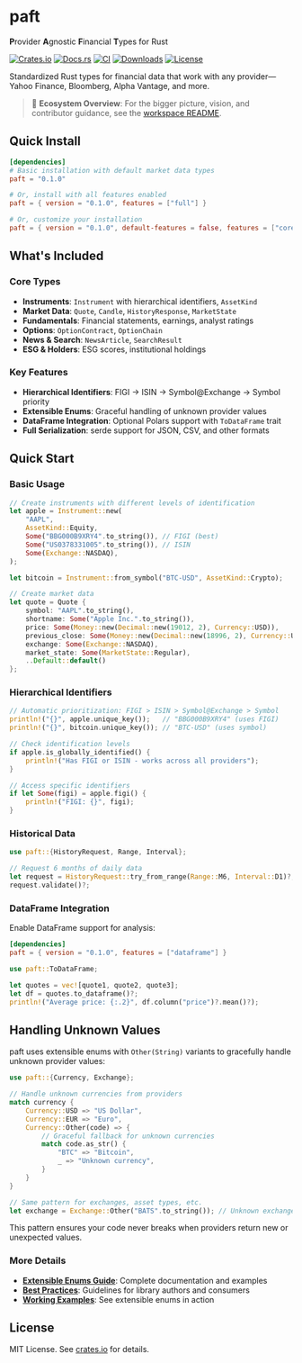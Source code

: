 # paft

**P**rovider **A**gnostic **F**inancial **T**ypes for Rust

[![Crates.io](https://img.shields.io/crates/v/paft)](https://crates.io/crates/paft)
[![Docs.rs](https://docs.rs/paft/badge.svg)](https://docs.rs/paft)
[![CI](https://github.com/paft-rs/paft/actions/workflows/ci.yml/badge.svg)](https://github.com/paft-rs/paft/actions/workflows/ci.yml)
[![Downloads](https://img.shields.io/crates/d/paft)](https://crates.io/crates/paft)
[![License](https://img.shields.io/crates/l/paft)](LICENSE)

Standardized Rust types for financial data that work with any provider—Yahoo Finance, Bloomberg, Alpha Vantage, and more.

> 🌟 **Ecosystem Overview**: For the bigger picture, vision, and contributor guidance, see the [workspace README](../README.md).

## Quick Install

```toml
[dependencies]
# Basic installation with default market data types
paft = "0.1.0"

# Or, install with all features enabled
paft = { version = "0.1.0", features = ["full"] }

# Or, customize your installation
paft = { version = "0.1.0", default-features = false, features = ["core", "fundamentals"] }
```

## What's Included

### Core Types

- **Instruments**: `Instrument` with hierarchical identifiers, `AssetKind`
- **Market Data**: `Quote`, `Candle`, `HistoryResponse`, `MarketState`  
- **Fundamentals**: Financial statements, earnings, analyst ratings
- **Options**: `OptionContract`, `OptionChain`
- **News & Search**: `NewsArticle`, `SearchResult`
- **ESG & Holders**: ESG scores, institutional holdings

### Key Features

- **Hierarchical Identifiers**: FIGI → ISIN → Symbol@Exchange → Symbol priority
- **Extensible Enums**: Graceful handling of unknown provider values
- **DataFrame Integration**: Optional Polars support with `ToDataFrame` trait  
- **Full Serialization**: serde support for JSON, CSV, and other formats

## Quick Start

### Basic Usage

```rust
// Create instruments with different levels of identification
let apple = Instrument::new(
    "AAPL",
    AssetKind::Equity,
    Some("BBG000B9XRY4".to_string()), // FIGI (best)
    Some("US0378331005".to_string()), // ISIN  
    Some(Exchange::NASDAQ),
);

let bitcoin = Instrument::from_symbol("BTC-USD", AssetKind::Crypto);

// Create market data
let quote = Quote {
    symbol: "AAPL".to_string(),
    shortname: Some("Apple Inc.".to_string()),
    price: Some(Money::new(Decimal::new(19012, 2), Currency::USD)),
    previous_close: Some(Money::new(Decimal::new(18996, 2), Currency::USD)),
    exchange: Some(Exchange::NASDAQ),
    market_state: Some(MarketState::Regular),
    ..Default::default()
};
```

### Hierarchical Identifiers

```rust
// Automatic prioritization: FIGI > ISIN > Symbol@Exchange > Symbol
println!("{}", apple.unique_key());   // "BBG000B9XRY4" (uses FIGI)
println!("{}", bitcoin.unique_key()); // "BTC-USD" (uses symbol)

// Check identification levels
if apple.is_globally_identified() {
    println!("Has FIGI or ISIN - works across all providers");
}

// Access specific identifiers
if let Some(figi) = apple.figi() {
    println!("FIGI: {}", figi);
}
```

### Historical Data

```rust
use paft::{HistoryRequest, Range, Interval};

// Request 6 months of daily data
let request = HistoryRequest::try_from_range(Range::M6, Interval::D1)?;
request.validate()?;
```

### DataFrame Integration

Enable DataFrame support for analysis:

```toml
[dependencies]
paft = { version = "0.1.0", features = ["dataframe"] }
```

```rust
use paft::ToDataFrame;

let quotes = vec![quote1, quote2, quote3];
let df = quotes.to_dataframe()?;
println!("Average price: {:.2}", df.column("price")?.mean()?);
```

## Handling Unknown Values

paft uses extensible enums with `Other(String)` variants to gracefully handle unknown provider values:

```rust
use paft::{Currency, Exchange};

// Handle unknown currencies from providers
match currency {
    Currency::USD => "US Dollar",
    Currency::EUR => "Euro", 
    Currency::Other(code) => {
        // Graceful fallback for unknown currencies
        match code.as_str() {
            "BTC" => "Bitcoin",
            _ => "Unknown currency",
        }
    }
}

// Same pattern for exchanges, asset types, etc.
let exchange = Exchange::Other("BATS".to_string()); // Unknown exchange
```

This pattern ensures your code never breaks when providers return new or unexpected values.

### More Details

- **[Extensible Enums Guide](docs/EXTENSIBLE_ENUMS.md)**: Complete documentation and examples
- **[Best Practices](docs/BEST_PRACTICES.md)**: Guidelines for library authors and consumers  
- **[Working Examples](examples/)**: See extensible enums in action

## License

MIT License. See [crates.io](https://crates.io/crates/paft) for details.
